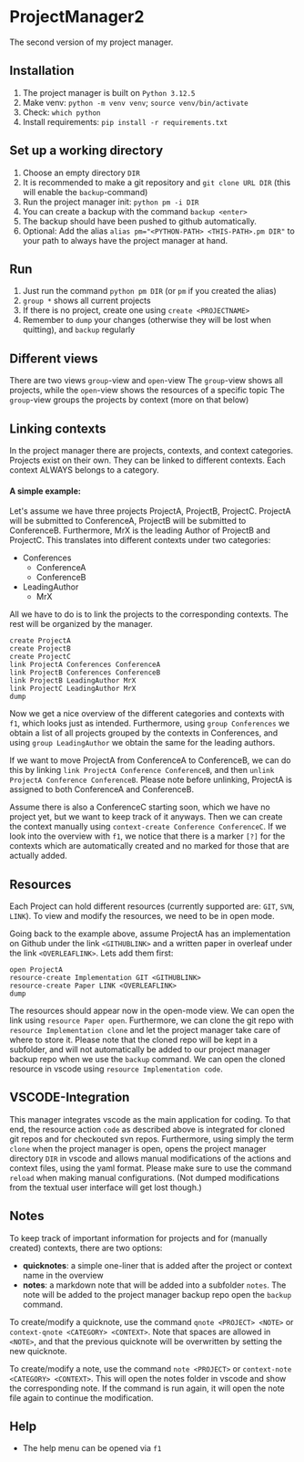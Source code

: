 # ProjectManager2
The second version of my project manager.

## Installation
 1. The project manager is built on `Python 3.12.5`
 2. Make venv: `python -m venv venv`; `source venv/bin/activate`
 3. Check: `which python`
 4. Install requirements: `pip install -r requirements.txt`

## Set up a working directory
 1. Choose an empty directory `DIR`
 2. It is recommended to make a git repository and `git clone URL DIR` (this will enable the `backup`-command)
 3. Run the project manager init: `python pm -i DIR`
 4. You can create a backup with the command `backup <enter>`
 5. The backup should have been pushed to github automatically.
 6. Optional: Add the alias `alias pm="<PYTHON-PATH> <THIS-PATH>.pm DIR"` to your path to always have the project manager at hand.

## Run
 1. Just run the command `python pm DIR` (or `pm` if you created the alias)
 2. `group *` shows all current projects
 3. If there is no project, create one using `create <PROJECTNAME>`
 4. Remember to `dump` your changes (otherwise they will be lost when quitting), and `backup` regularly

## Different views
 There are two views `group`-view and `open`-view
 The `group`-view shows all projects, while the `open`-view shows the resources of a specific topic
 The `group`-view groups the projects by context (more on that below)

## Linking contexts
 In the project manager there are projects, contexts, and context categories. 
 Projects exist on their own. They can be linked to different contexts. Each context ALWAYS belongs to a category.

#### A simple example:
 Let's assume we have three projects ProjectA, ProjectB, ProjectC.
 ProjectA will be submitted to ConferenceA, ProjectB will be submitted to ConferenceB. 
 Furthermore, MrX is the leading Author of ProjectB and ProjectC.
 This translates into different contexts under two categories:
 - Conferences
    - ConferenceA
    - ConferenceB
 - LeadingAuthor
    - MrX

 All we have to do is to link the projects to the corresponding contexts. The rest will be organized by the manager.
 ```
 create ProjectA
 create ProjectB
 create ProjectC
 link ProjectA Conferences ConferenceA
 link ProjectB Conferences ConferenceB
 link ProjectB LeadingAuthor MrX
 link ProjectC LeadingAuthor MrX
 dump
 ```
 Now we get a nice overview of the different categories and contexts with `f1`, which looks just as intended.
 Furthermore, using `group Conferences` we obtain a list of all projects grouped by the contexts in Conferences, and using `group LeadingAuthor` we obtain the same for the leading authors.
 
 If we want to move ProjectA from ConferenceA to ConferenceB, we can do this by linking `link ProjectA Conference ConferenceB`, and then `unlink ProjectA Conference ConferenceB`.
 Please note before unlinking, ProjectA is assigned to both ConferenceA and ConferenceB.

 Assume there is also a ConferenceC starting soon, which we have no project yet, but we want to keep track of it anyways. 
 Then we can create the context manually using `context-create Conference ConferenceC`.
 If we look into the overview with `f1`, we notice that there is a marker `[?]` for the contexts which are automatically created and no marked for those that are actually added. 

## Resources

 Each Project can hold different resources (currently supported are: `GIT`, `SVN`, `LINK`). 
 To view and modify the resources, we need to be in open mode. 

 Going back to the example above, assume ProjectA has an implementation on Github under the link `<GITHUBLINK>` and a written paper in overleaf under the link `<OVERLEAFLINK>`.
 Lets add them first:
 ```
 open ProjectA
 resource-create Implementation GIT <GITHUBLINK>
 resource-create Paper LINK <OVERLEAFLINK>
 dump
 ```
 
 The resources should appear now in the open-mode view. 
 We can open the link using `resource Paper open`.
 Furthermore, we can clone the git repo with `resource Implementation clone` and let the project manager take care of where to store it.
 Please note that the cloned repo will be kept in a subfolder, and will not automatically be added to our project manager backup repo when we use the `backup` command.
 We can open the cloned resource in vscode using `resource Implementation code`.

## VSCODE-Integration
 This manager integrates vscode as the main application for coding.
 To that end, the resource action `code` as described above is integrated for cloned git repos and for checkouted svn repos.
 Furthermore, using simply the term `clone` when the project manager is open, opens the project manager directory `DIR` in vscode and allows manual modifications of the actions and context files, using the yaml format. 
 Please make sure to use the command `reload` when making manual configurations. (Not dumped modifications from the textual user interface will get lost though.)

## Notes
 To keep track of important information for projects and for (manually created) contexts, there are two options:
 - **quicknotes**: a simple one-liner that is added after the project or context name in the overview
 - **notes**: a markdown note that will be added into a subfolder `notes`. The note will be added to the project manager backup repo open the `backup` command.

 To create/modify a quicknote, use the command `qnote <PROJECT> <NOTE>` or `context-qnote <CATEGORY> <CONTEXT>`.
 Note that spaces are allowed in `<NOTE>`, and that the previous quicknote will be overwritten by setting the new quicknote.

 To create/modify a note, use the command `note <PROJECT>` or `context-note <CATEGORY> <CONTEXT>`. 
 This will open the notes folder in vscode and show the corresponding note.
 If the command is run again, it will open the note file again to continue the modification.

## Help 
 - The help menu can be opened via `f1`